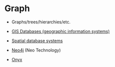 # Graph


* Graphs/trees/hierarchies/etc.
* [GIS Databases (geographic information systems)](https://en.wikipedia.org/wiki/Geographic_information_system)
* [Spatial database systems](https://en.wikipedia.org/wiki/Spatial_database)



* [Neo4j](http://www.neo4j.org/) (Neo Technology)
* [Onyx](https://www.onyxdevtools.com/)




